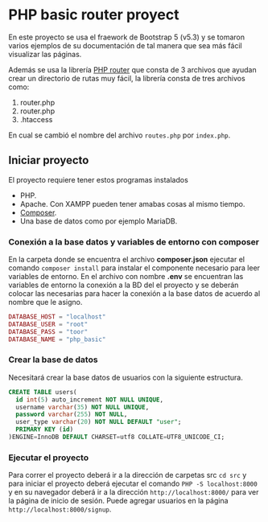 # PHP basic router proyect
En este proyecto se usa el fraework de Bootstrap 5 (v5.3) y se tomaron varios ejemplos de su documentación de tal manera que sea más fácil visualizar las páginas.

Además se usa la librería [PHP router](https://phprouter.com/) que consta de 3 archivos que ayudan crear un directorio de rutas muy fácil, la librería consta de tres archivos como:
1. router.php
2. router.php
3. .htaccess

En cual se cambió el nombre del archivo `routes.php` por `index.php`.

## Iniciar proyecto
El proyecto requiere tener estos programas instalados
* PHP.
* Apache.
Con XAMPP pueden tener amabas cosas al mismo tiempo.
* [Composer](https://getcomposer.org/).
* Una base de datos como por ejemplo MariaDB.

### Conexión a la base datos y variables de entorno con composer
En la carpeta donde se encuentra el archivo **composer.json**  ejecutar el comando `composer install` para instalar el componente necesario para leer variables de entorno.
En el archivo con nombre **.env** se encuentran las variables de entorno la conexión a la BD del el proyecto y se deberán colocar las necesarias para hacer la conexión a la base  datos de acuerdo al nombre que le asigno.
```php
DATABASE_HOST = "localhost"
DATABASE_USER = "root"
DATABASE_PASS = "toor"
DATABASE_NAME = "php_basic"
```
### Crear la base de datos
Necesitará crear la base datos de usuarios con la siguiente estructura.

```sql
CREATE TABLE users(
  id int(5) auto_increment NOT NULL UNIQUE,
  username varchar(35) NOT NULL UNIQUE,
  password varchar(255) NOT NULL,
  user_type varchar(20) NOT NULL DEFAULT "user";
  PRIMARY KEY (id)
)ENGINE=InnoDB DEFAULT CHARSET=utf8 COLLATE=UTF8_UNICODE_CI;
```
### Ejecutar el proyecto
Para correr el proyecto deberá ir a la dirección de carpetas src `cd src` y para iniciar el proyecto deberá ejecutar el comando `PHP -S localhost:8000` y en su navegador deberá ir a la dirección `http://localhost:8000/` para ver la página de inicio de sesión. Puede agregar usuarios en la página `http://localhost:8000/signup`.